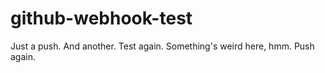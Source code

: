 github-webhook-test
===================

Just a push. And another. Test again. Something's weird here, hmm.  Push again.
